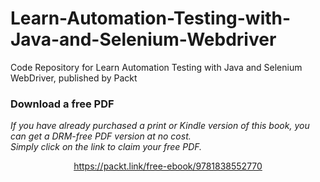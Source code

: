 # Learn-Automation-Testing-with-Java-and-Selenium-Webdriver
Code Repository for Learn Automation Testing with Java and Selenium WebDriver, published by Packt
### Download a free PDF

 <i>If you have already purchased a print or Kindle version of this book, you can get a DRM-free PDF version at no cost.<br>Simply click on the link to claim your free PDF.</i>
<p align="center"> <a href="https://packt.link/free-ebook/9781838552770">https://packt.link/free-ebook/9781838552770 </a> </p>